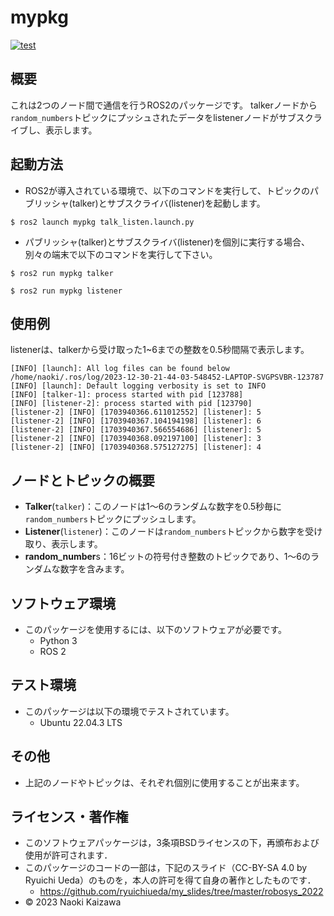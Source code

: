 # mypkg
[![test](https://github.com/naoki0115-cyber/mypkg/actions/workflows/test.yml/badge.svg)](https://github.com/naoki0115-cyber/mypkg/actions/workflows/test.yml)
## 概要
これは2つのノード間で通信を行うROS2のパッケージです。
talkerノードから``random_numbers``トピックにプッシュされたデータをlistenerノードがサブスクライブし、表示します。
## 起動方法
* ROS2が導入されている環境で、以下のコマンドを実行して、トピックのパブリッシャ(talker)とサブスクライバ(listener)を起動します。
```
$ ros2 launch mypkg talk_listen.launch.py
```
* パブリッシャ(talker)とサブスクライバ(listener)を個別に実行する場合、別々の端末で以下のコマンドを実行して下さい。
```
$ ros2 run mypkg talker
```
```
$ ros2 run mypkg listener
```
## 使用例
listenerは、talkerから受け取った1~6までの整数を0.5秒間隔で表示します。
```
[INFO] [launch]: All log files can be found below /home/naoki/.ros/log/2023-12-30-21-44-03-548452-LAPTOP-SVGPSVBR-123787
[INFO] [launch]: Default logging verbosity is set to INFO
[INFO] [talker-1]: process started with pid [123788]
[INFO] [listener-2]: process started with pid [123790]
[listener-2] [INFO] [1703940366.611012552] [listener]: 5
[listener-2] [INFO] [1703940367.104194198] [listener]: 6
[listener-2] [INFO] [1703940367.566554686] [listener]: 5
[listener-2] [INFO] [1703940368.092197100] [listener]: 3
[listener-2] [INFO] [1703940368.575127275] [listener]: 4
```
## ノードとトピックの概要
* **Talker**(``talker``)：このノードは1～6のランダムな数字を0.5秒毎に``random_numbers``トピックにプッシュします。
* **Listener**(``listener``)：このノードは``random_numbers``トピックから数字を受け取り、表示します。
* **random_number**s：16ビットの符号付き整数のトピックであり、1～6のランダムな数字を含みます。
## ソフトウェア環境
* このパッケージを使用するには、以下のソフトウェアが必要です。
	* Python 3
	* ROS 2
## テスト環境
* このパッケージは以下の環境でテストされています。
	* Ubuntu 22.04.3 LTS
## その他
* 上記のノードやトピックは、それぞれ個別に使用することが出来ます。
## ライセンス・著作権
* このソフトウェアパッケージは，3条項BSDライセンスの下，再頒布および使用が許可されます．
* このパッケージのコードの一部は，下記のスライド（CC-BY-SA 4.0 by Ryuichi Ueda）のものを，本人の許可を得て自身の著作としたものです．
	* https://github.com/ryuichiueda/my_slides/tree/master/robosys_2022
* © 2023 Naoki Kaizawa
